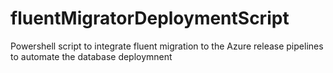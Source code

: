 # fluentMigratorDeploymentScript
Powershell script to integrate fluent migration to the Azure release pipelines to automate the database deploymnent
